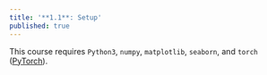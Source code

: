 ```yaml
---
title: '**1.1**: Setup'
published: true
---
```


This course requires `Python3`, `numpy`, `matplotlib`, `seaborn`, and `torch` ([PyTorch](pytorch.org)).
